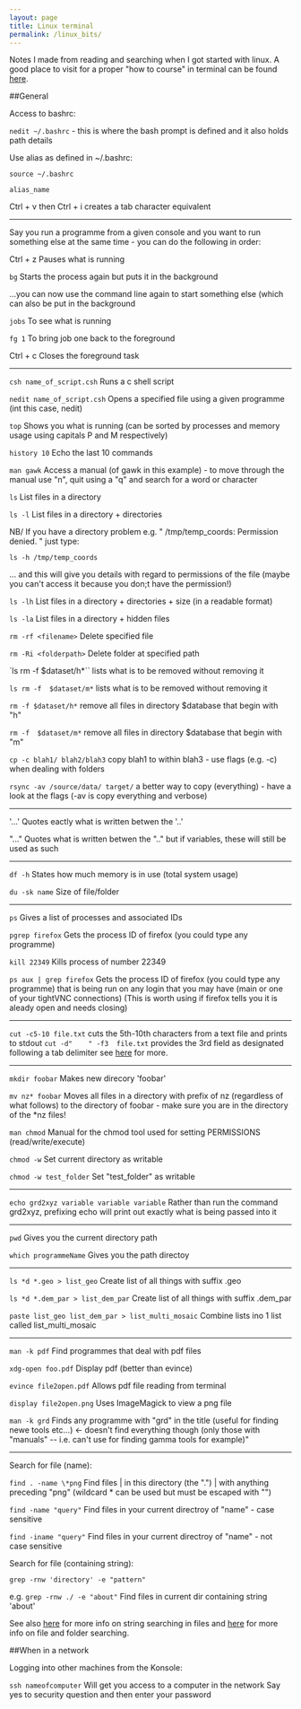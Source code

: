 ```yaml
---
layout: page
title: Linux terminal
permalink: /linux_bits/
---
```


Notes I made from reading and searching when I got started with linux. A good place to visit for a proper "how to course" in terminal can be found [here](http://learnpythonthehardway.org/book/appendixa.html).

##General

Access to bashrc:

`nedit ~/.bashrc`  - this is where the bash prompt is defined and it also holds path details

Use alias as defined in ~/.bashrc:

`source ~/.bashrc`

`alias_name`
		
Ctrl + v then Ctrl + i creates a tab character equivalent

------------------------------------------------------

Say you run a programme from a given console and you want to run something else
at the same time - you can do the following in order:

Ctrl + z			Pauses what is running

`bg`				Starts the process again but puts it in the background

...you can now use the command line again to start something else (which can
also be put in the background

`jobs`				To see what is running

`fg 1`				To bring job one back to the foreground

Ctrl + c			Closes the foreground task

------------------------------------------------------

`csh name_of_script.csh`		Runs a c shell script

`nedit name_of_script.csh`		Opens a specified file using a given programme (int
								this case, nedit)

`top`							Shows you what is running (can be sorted by
								processes and memory usage using capitals P and M 
								respectively)			

`history 10`					Echo the last 10 commands 

`man gawk`						Access a manual (of gawk in this example) - to move
								through the manual use "n", quit using a "q" and 
								search for a word or character

`ls`							List files in a directory

`ls -l`							List files in a directory + directories

NB/ If you have a directory problem e.g. " /tmp/temp_coords: Permission denied. " just type:

`ls -h /tmp/temp_coords`

... and this will give you details with regard to permissions of the file (maybe you can't 
access it because you don;t have the permission!) 

`ls -lh`						List files in a directory + directories + size
								(in a readable format)

`ls -la`						List files in a directory + hidden files

`rm -rf <filename>`				Delete specified file

`rm -Ri <folderpath>`			Delete folder at specified path

`ls rm -f $dataset/h*`` 		lists what is to be removed without removing it

`ls rm -f  $dataset/m*` 		lists what is to be removed without removing it

`rm -f $dataset/h*`				remove all files in directory $database that begin with "h"

`rm -f  $dataset/m*` 			remove all files in directory $database that begin with "m"

`cp -c blah1/ blah2/blah3`				copy blah1 to within blah3 - use flags (e.g. -c) when dealing with folders

`rsync -av /source/data/ target/`		a better way to copy (everything) - have a look at the flags (-av is copy everything and verbose)

------------------------------------------------------
				
'...'		Quotes eactly what is written betwen the '..'

"..."		Quotes what is written betwen the ".." but if
			variables, these will still be used as such

------------------------------------------------------
							
`df -h`			States how much memory is in use (total system usage)

`du -sk name`		Size of file/folder

------------------------------------------------------

`ps`						Gives a list of processes and associated IDs

`pgrep firefox`				Gets the process ID of firefox (you could type any
							programme)

`kill 22349`				Kills process of number 22349

`ps aux | grep firefox`		Gets the process ID of firefox (you could type any
							programme) that is being run on any login that you 
							may have (main or one of your tightVNC connections)
							(This is worth using if firefox tells you it is 
							aleady open and needs closing)

------------------------------------------------------
							
`cut -c5-10 file.txt`			cuts the 5th-10th characters from a text file and prints to stdout
`cut -d"	" -f3  file.txt`	provides the 3rd field as designated following a tab delimiter
								see [here](www.thegeekstuff.com/2013/06/cut-command-examples/) for more.
					
-----------------------------------------------------

`mkdir foobar`				Makes new direcory 'foobar'

`mv nz* foobar`				Moves all files in a directory with prefix of nz 
							(regardless of what follows) to the directory of foobar
							- make sure you are in the directory of the *nz files!
							
`man chmod`					Manual for the chmod tool used for setting PERMISSIONS 
							(read/write/execute)

`chmod -w` 					Set current directory as writable

`chmod -w test_folder`		Set "test_folder" as writable
							
-----------------------------------------------------

`echo grd2xyz variable variable variable` 	Rather than run the command grd2xyz, 
											prefixing echo will print out exactly 
											what is being passed into it
											
-----------------------------------------------------

`pwd`							Gives you the current directory path	

`which programmeName`			Gives you the path directoy

-----------------------------------------------------

`ls *d *.geo > list_geo`								Create list of all things with suffix .geo

`ls *d *.dem_par > list_dem_par`						Create list of all things with suffix .dem_par

`paste list_geo list_dem_par > list_multi_mosaic`		Combine lists ino 1 list called list_multi_mosaic

-----------------------------------------------------

`man -k pdf`				Find programmes that deal with pdf files 

`xdg-open foo.pdf`			Display pdf (better than evince)

`evince file2open.pdf`		Allows pdf file reading from terminal

`display file2open.png`		Uses ImageMagick to view a png file		

`man -k grd`				Finds any programme with "grd" in the title (useful for finding newe tools etc...) <- doesn't find everything though
							(only those with "manuals" -- i.e. can't use for finding gamma tools for example)"

------------------------------------------------------

Search for file (name):

`find . -name \*png`			Find files | in this directory (the ".") | with anything preceding "png" (wildcard * can be used but must be escaped with "\") 

`find -name "query"`			Find files in your current directroy of "name" - case sensitive

`find -iname "query"`			Find files in your current directroy of "name" - not case sensitive

Search for file (containing string):

`grep -rnw 'directory' -e "pattern"`	

e.g. `grep -rnw ./ -e "about"`		Find files in current dir containing string 'about' 

See also [here](http://stackoverflow.com/questions/16956810/finding-all-files-containing-a-text-string-on-linux)  for more info on string searching in files and [here](http://www.howtogeek.com/112674/how-to-find-files-and-folders-in-linux-using-the-command-line/) for more info on file and folder searching.

##When in a network

Logging into other machines from the Konsole:

`ssh nameofcomputer`		Will get you access to a computer in the network 
							Say yes to security question and then enter your
							password